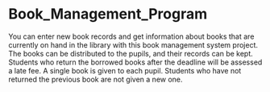 # Book_Management_Program
You can enter new book records and get information about books that are currently on hand in the library with this book management system project. 
The books can be distributed to the pupils, and their records can be kept. 
Students who return the borrowed books after the deadline will be assessed a late fee.
A single book is given to each pupil. Students who have not returned the previous book are not given a new one.
